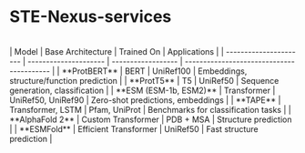 # STE-Nexus-services
<br>
| Model                  | Base Architecture     | Trained On         | Applications                              |
| ---------------------- | --------------------- | ------------------ | ----------------------------------------- |
| **ProtBERT**           | BERT                  | UniRef100          | Embeddings, structure/function prediction |
| **ProtT5**             | T5                    | UniRef50           | Sequence generation, classification       |
| **ESM (ESM-1b, ESM2)** | Transformer           | UniRef50, UniRef90 | Zero-shot predictions, embeddings         |
| **TAPE**               | Transformer, LSTM     | Pfam, UniProt      | Benchmarks for classification tasks       |
| **AlphaFold 2**        | Custom Transformer    | PDB + MSA          | Structure prediction                      |
| **ESMFold**            | Efficient Transformer | UniRef50           | Fast structure prediction                 |
